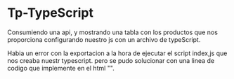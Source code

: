 # Tp-TypeScript
Consumiendo una api, y mostrando una tabla con los productos que nos proporciona configurando nuestro js con un archivo de typeScript.

Habia un error con la exportacion a la hora de ejecutar el script index,js que nos creaba nuestr typescript. pero se pudo solucionar con una linea de codigo que implemente en el html "<script>var exports = {};</script>".


